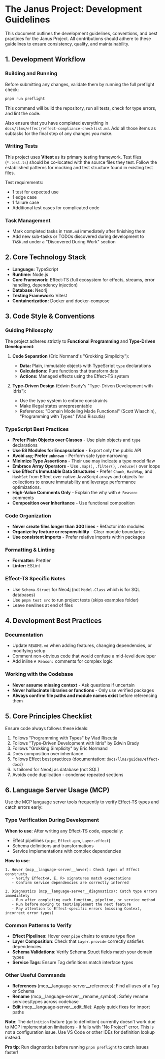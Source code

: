 # The Janus Project: Development Guidelines

This document outlines the development guidelines, conventions, and best practices for the Janus Project. All contributions should adhere to these guidelines to ensure consistency, quality, and maintainability.

## 1. Development Workflow

### Building and Running

Before submitting any changes, validate them by running the full preflight check:

```bash
pnpm run preflight
```

This command will build the repository, run all tests, check for type errors, and lint the code.

Also ensure that you have completed everything in `docs/llms/effect/effect-compliance-checklist.md`. Add all those items as subtasks for the final step of any changes you make.

### Writing Tests

This project uses **Vitest** as its primary testing framework. Test files (`*.test.ts`) should be co-located with the source files they test. Follow the established patterns for mocking and test structure found in existing test files.

Test requirements:
- 1 test for expected use
- 1 edge case
- 1 failure case
- Additional test cases for complicated code

### Task Management

- Mark completed tasks in `TASK.md` immediately after finishing them
- Add new sub-tasks or TODOs discovered during development to `TASK.md` under a "Discovered During Work" section

## 2. Core Technology Stack

- **Language:** TypeScript
- **Runtime:** Node.js
- **Core Framework:** Effect-TS (full ecosystem for effects, streams, error handling, dependency injection)
- **Database:** Neo4j
- **Testing Framework:** Vitest
- **Containerization:** Docker and docker-compose

## 3. Code Style & Conventions

### Guiding Philosophy

The project adheres strictly to **Functional Programming** and **Type-Driven Development**:

1. **Code Separation** (Eric Normand's "Grokking Simplicity"):
   - **Data:** Plain, immutable objects with TypeScript `type` declarations
   - **Calculations:** Pure functions that transform data
   - **Actions:** Managed effects using the Effect-TS system

2. **Type-Driven Design** (Edwin Brady's "Type-Driven Development with Idris"):
   - Use the type system to enforce constraints
   - Make illegal states unrepresentable
   - References: "Domain Modeling Made Functional" (Scott Wlaschin), "Programming with Types" (Vlad Riscutia)

### TypeScript Best Practices

- **Prefer Plain Objects over Classes** - Use plain objects and `type` declarations
- **Use ES Modules for Encapsulation** - Export only the public API
- **Avoid `any`; Prefer `unknown`** - Perform safe type-narrowing
- **Minimize Type Assertions** - Their use may indicate a type model flaw
- **Embrace Array Operators** - Use `.map()`, `.filter()`, `.reduce()` over loops
- **Use Effect's Immutable Data Structures** - Prefer `Chunk`, `HashMap`, and `HashSet` from Effect over native JavaScript arrays and objects for collections to ensure immutability and leverage performance optimizations.
- **High-Value Comments Only** - Explain the why with `# Reason:` comments
- **Composition over Inheritance** - Use functional composition

### Code Organization

- **Never create files longer than 300 lines** - Refactor into modules
- **Organize by feature or responsibility** - Clear module boundaries
- **Use consistent imports** - Prefer relative imports within packages

### Formatting & Linting

- **Formatter:** Prettier
- **Linter:** ESLint

### Effect-TS Specific Notes

- Use `Schema.Struct` for Neo4j (not `Model.Class` which is for SQL databases)
- Use `pnpm test src` to run project tests (skips examples folder)
- Leave newlines at end of files

## 4. Development Best Practices

### Documentation

- Update `README.md` when adding features, changing dependencies, or modifying setup
- Comment non-obvious code that would confuse a mid-level developer
- Add inline `# Reason:` comments for complex logic

### Working with the Codebase

- **Never assume missing context** - Ask questions if uncertain
- **Never hallucinate libraries or functions** - Only use verified packages
- **Always confirm file paths and module names exist** before referencing them

## 5. Core Principles Checklist

Ensure code always follows these ideals:

1. Follows "Programming with Types" by Vlad Riscutia
2. Follows "Type-Driven Development with Idris" by Edwin Brady
3. Follows "Grokking Simplicity" by Eric Normand
4. Does composition over inheritance
5. Follows Effect best practices (documentation: `docs/llms/guides/effect-docs`)
6. Is tailored for Neo4j as database (not SQL)
7. Avoids code duplication - condense repeated sections

## 6. Language Server Usage (MCP)

Use the MCP language server tools frequently to verify Effect-TS types and catch errors early:

### Type Verification During Development

**When to use**: After writing any Effect-TS code, especially:
- Effect pipelines (`pipe`, `Effect.gen`, `Layer.effect`)
- Schema definitions and transformations
- Service implementations with complex dependencies

**How to use**:
```
1. Hover (mcp__language-server__hover): Check types of Effect constructs
   - Verify Effect<A, E, R> signatures match expectations
   - Confirm service dependencies are correctly inferred
   
2. Diagnostics (mcp__language-server__diagnostics): Catch type errors immediately
   - Run after completing each function, pipeline, or service method
   - Run before moving to test/implement the next feature
   - Pay attention to Effect-specific errors (missing Context, incorrect error types)
```

### Common Patterns to Verify

- **Effect Pipelines**: Hover over `pipe` chains to ensure type flow
- **Layer Composition**: Check that `Layer.provide` correctly satisfies dependencies
- **Schema Validations**: Verify Schema.Struct fields match your domain types
- **Service Tags**: Ensure Tag definitions match interface types

### Other Useful Commands

- **References** (mcp__language-server__references): Find all uses of a Tag or Schema
- **Rename** (mcp__language-server__rename_symbol): Safely rename services/types across codebase
- **Edit** (mcp__language-server__edit_file): Apply quick fixes for import paths

**Note**: The `definition` feature (go to definition) currently doesn't work due to MCP implementation limitations - it fails with "No Project" error. This is not a configuration issue. Use VS Code or other IDEs for definition lookup instead.

**Pro tip**: Run diagnostics before running `pnpm preflight` to catch issues faster!
